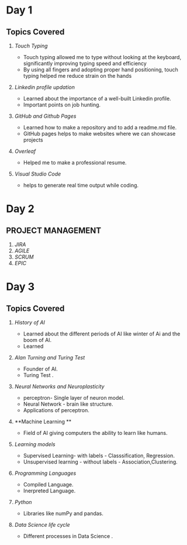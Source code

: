 

# Day 1
## Topics Covered
1. *Touch Typing*
     * Touch typing allowed me to type without looking at the keyboard, significantly improving typing speed and efficiency
     * By using all fingers and adopting proper hand positioning, touch typing helped me reduce strain on the hands

2. *Linkedin profile updation*
     * Learned about the importance of a well-built Linkedin profile.
     * Important points on job hunting.

3. *GitHub and Github Pages*
     * Learned how to make a repository and to add a readme.md file.
     * GitHub pages helps to make websites where we can showcase projects
       
3. *Overleaf*
     * Helped me to make a professional resume.
 4. *Visual Studio Code*
     * helps to generate real time output while coding.      
   



# Day 2
## PROJECT MANAGEMENT

1. *JIRA*
2. *AGILE*
3. *SCRUM*
4. *EPIC*



# Day 3
## Topics Covered
1. *History of AI*
     * Learned about the different periods of AI like winter of Ai and the boom of AI.
     * Learned

2. *Alan Turning and Turing Test*
     * Founder of AI.
     * Turing Test .

3. *Neural Networks and Neuroplasticity*
     * perceptron- Single layer of neuron model.
     * Neural Network - brain like structure.
     * Applications of perceptron.
       
3. **Machine Learning **
     * Field of AI giving computers the ability to learn like humans.
       
4. *Learning models*
     * Supervised Learning- with labels  - Classsification, Regression.
     * Unsupervised learning - without labels -  Association,Clustering.

5. *Programming Languages*
     * Compiled Language.
     * Inerpreted Language.

6. *Python*
     * Libraries like numPy and pandas.
       

7. *Data Science life cycle*
     * Different processes in Data Science .


